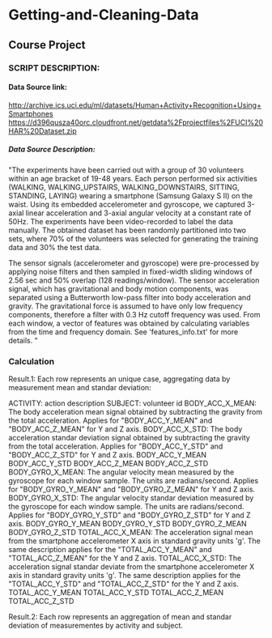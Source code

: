 # Getting-and-Cleaning-Data
## Course Project

### SCRIPT DESCRIPTION:

#### Data Source link:
http://archive.ics.uci.edu/ml/datasets/Human+Activity+Recognition+Using+Smartphones
https://d396qusza40orc.cloudfront.net/getdata%2Fprojectfiles%2FUCI%20HAR%20Dataset.zip

##### Data Source Description: 
"The experiments have been carried out with a group of 30 volunteers within an age bracket of 19-48 years. Each person performed six activities (WALKING, WALKING_UPSTAIRS, WALKING_DOWNSTAIRS, SITTING, STANDING, LAYING) wearing a smartphone (Samsung Galaxy S II) on the waist. Using its embedded accelerometer and gyroscope, we captured 3-axial linear acceleration and 3-axial angular velocity at a constant rate of 50Hz. The experiments have been video-recorded to label the data manually. The obtained dataset has been randomly partitioned into two sets, where 70% of the volunteers was selected for generating the training data and 30% the test data. 

The sensor signals (accelerometer and gyroscope) were pre-processed by applying noise filters and then sampled in fixed-width sliding windows of 2.56 sec and 50% overlap (128 readings/window). The sensor acceleration signal, which has gravitational and body motion components, was separated using a Butterworth low-pass filter into body acceleration and gravity. The gravitational force is assumed to have only low frequency components, therefore a filter with 0.3 Hz cutoff frequency was used. From each window, a vector of features was obtained by calculating variables from the time and frequency domain. See 'features_info.txt' for more details. "

### Calculation

Result.1: Each row represents an unique case, aggregating data by measurement mean and standar deviation:

ACTIVITY: action description 
SUBJECT: volunteer id
BODY_ACC_X_MEAN: The body acceleration mean signal obtained by subtracting the gravity from the total acceleration. Applies for "BODY_ACC_Y_MEAN" and "BODY_ACC_Z_MEAN" for Y and Z axis.
BODY_ACC_X_STD: The body acceleration standar deviation signal obtained by subtracting the gravity from the total acceleration. Applies for "BODY_ACC_Y_STD" and "BODY_ACC_Z_STD" for Y and Z axis.
BODY_ACC_Y_MEAN
BODY_ACC_Y_STD
BODY_ACC_Z_MEAN
BODY_ACC_Z_STD
BODY_GYRO_X_MEAN: The angular velocity mean measured by the gyroscope for each window sample. The units are radians/second. Applies for "BODY_GYRO_Y_MEAN" and "BODY_GYRO_Z_MEAN" for Y and Z axis.
BODY_GYRO_X_STD: The angular velocity standar deviation measured by the gyroscope for each window sample. The units are radians/second. Applies for "BODY_GYRO_Y_STD" and "BODY_GYRO_Z_STD" for Y and Z axis.
BODY_GYRO_Y_MEAN
BODY_GYRO_Y_STD
BODY_GYRO_Z_MEAN
BODY_GYRO_Z_STD
TOTAL_ACC_X_MEAN: The acceleration signal mean from the smartphone accelerometer X axis in standard gravity units 'g'. The same description applies for the "TOTAL_ACC_Y_MEAN" and "TOTAL_ACC_Z_MEAN"  for the Y and Z axis. 
TOTAL_ACC_X_STD: The acceleration signal standar deviate from the smartphone accelerometer X axis in standard gravity units 'g'. The same description applies for the "TOTAL_ACC_Y_STD" and "TOTAL_ACC_Z_STD"  for the Y and Z axis.
TOTAL_ACC_Y_MEAN
TOTAL_ACC_Y_STD
TOTAL_ACC_Z_MEAN
TOTAL_ACC_Z_STD


Result.2: Each row represents an aggregation of mean and standar deviation of measurementes by activity and subject.
